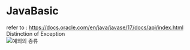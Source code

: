 # JavaBasic
refer to : <https://docs.oracle.com/en/java/javase/17/docs/api/index.html>
<br/> 
Distinction of Exception
<br/>
![예외의 종류](https://github.com/JinYoung5/ch02-javaAdvanced/assets/143825200/647b20f2-7899-44c5-9070-c24edea4840a)


